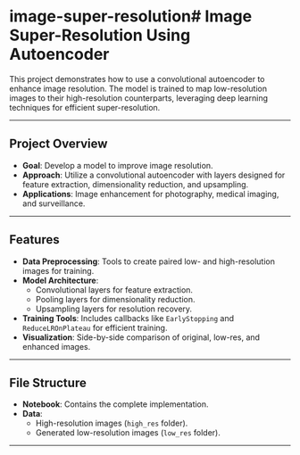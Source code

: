 # image-super-resolution# Image Super-Resolution Using Autoencoder

This project demonstrates how to use a convolutional autoencoder to enhance image resolution. The model is trained to map low-resolution images to their high-resolution counterparts, leveraging deep learning techniques for efficient super-resolution.

---

## Project Overview

- **Goal**: Develop a model to improve image resolution.
- **Approach**: Utilize a convolutional autoencoder with layers designed for feature extraction, dimensionality reduction, and upsampling.
- **Applications**: Image enhancement for photography, medical imaging, and surveillance.

---

## Features

- **Data Preprocessing**: Tools to create paired low- and high-resolution images for training.
- **Model Architecture**:
  - Convolutional layers for feature extraction.
  - Pooling layers for dimensionality reduction.
  - Upsampling layers for resolution recovery.
- **Training Tools**: Includes callbacks like `EarlyStopping` and `ReduceLROnPlateau` for efficient training.
- **Visualization**: Side-by-side comparison of original, low-res, and enhanced images.

---

## File Structure

- **Notebook**: Contains the complete implementation.
- **Data**: 
  - High-resolution images (`high_res` folder).
  - Generated low-resolution images (`low_res` folder).

---
